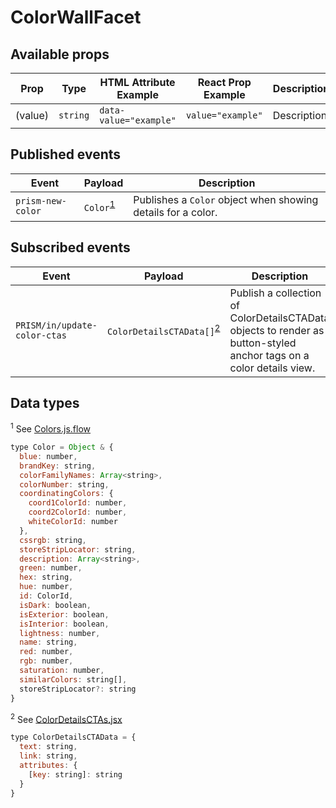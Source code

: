 # ColorWallFacet

## Available props
| Prop | Type | HTML Attribute Example | React Prop Example | Description |
|--------------------|-------|---------|---|-------------|
| (value) | `string` | `data-value="example"` | `value="example"` | Description. |

## Published events

| Event | Payload | Description |
|---|---|---|
| `prism-new-color` | `Color`<sup><a href="#data-types">1</a></sup> | Publishes a `Color` object when showing details for a color. |


## Subscribed events

| Event | Payload | Description |
|---|---|---|
| `PRISM/in/update-color-ctas` | `ColorDetailsCTAData[]`<sup><a href="#data-types">2</a></sup> | Publish a collection of ColorDetailsCTAData objects to render as button-styled anchor tags on a color details view. |

## Data types
<sup>1</sup> See [Colors.js.flow](/src/shared/types/Colors.js.flow)
```js
type Color = Object & {
  blue: number,
  brandKey: string,
  colorFamilyNames: Array<string>,
  colorNumber: string,
  coordinatingColors: {
    coord1ColorId: number,
    coord2ColorId: number,
    whiteColorId: number
  },
  cssrgb: string,
  storeStripLocator: string,
  description: Array<string>,
  green: number,
  hex: string,
  hue: number,
  id: ColorId,
  isDark: boolean,
  isExterior: boolean,
  isInterior: boolean,
  lightness: number,
  name: string,
  red: number,
  rgb: number,
  saturation: number,
  similarColors: string[],
  storeStripLocator?: string
}
```

<sup>2</sup> See [ColorDetailsCTAs.jsx](/src/components/Facets/ColorDetails/ColorDetailsCTAs.jsx)
```js
type ColorDetailsCTAData = {
  text: string,
  link: string,
  attributes: {
    [key: string]: string
  }
}
```
